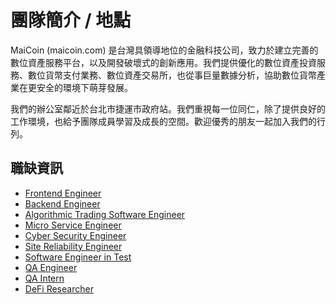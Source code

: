 # 團隊簡介 / 地點

MaiCoin (maicoin.com) 是台灣具領導地位的金融科技公司，致力於建立完善的數位資產服務平台，以及開發破壞式的創新應用。我們提供優化的數位資產投資服務、數位貨幣支付業務、數位資產交易所，也從事巨量數據分析，協助數位貨幣產業在更安全的環境下萌芽發展。

我們的辦公室鄰近於台北市捷運市政府站。我們重視每一位同仁，除了提供良好的工作環境，也給予團隊成員學習及成長的空間。歡迎優秀的朋友一起加入我們的行列。

## 職缺資訊
* [Frontend Engineer](frontend-engineer.md)
* [Backend Engineer](backend-engineer.md)
* [Algorithmic Trading Software Engineer](trading-engineer.md)
* [Micro Service Engineer](micro-service-engineer.md)
* [Cyber Security Engineer](cyber-security-engineer.md)
* [Site Reliability Engineer](site-reliability-engineer.md)
* [Software Engineer in Test](software-engineer-in-test.md)
* [QA Engineer](quality-assurance-engineer.md)
* [QA Intern](qa-intern.md)
* [DeFi Researcher](defi-researcher.md)

